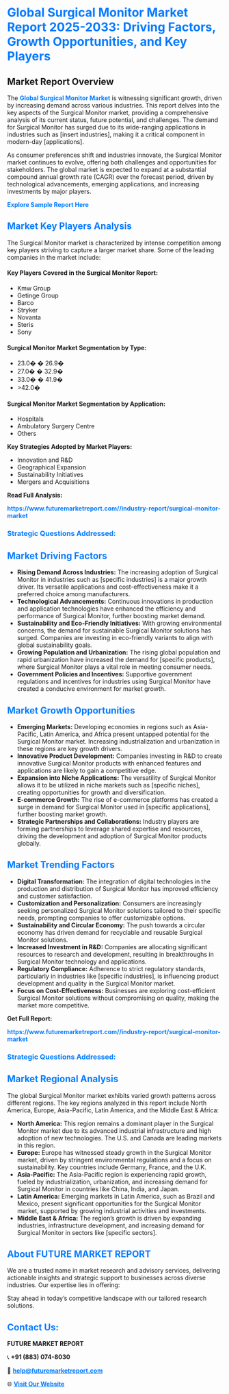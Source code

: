 <h1 style="color: #007BFF;">Global Surgical Monitor Market Report 2025-2033: Driving Factors, Growth Opportunities, and Key Players</h1>

<section id="overview">
<h2>Market Report Overview</h2>
<p>The <a href="https://www.futuremarketreport.com//industry-report/surgical-monitor-market" style="color: #007BFF; text-decoration: none;"><strong>Global Surgical Monitor Market</strong></a> is witnessing significant growth, driven by increasing demand across various industries. This report delves into the key aspects of the Surgical Monitor market, providing a comprehensive analysis of its current status, future potential, and challenges. The demand for Surgical Monitor has surged due to its wide-ranging applications in industries such as [insert industries], making it a critical component in modern-day [applications].</p>
<p>As consumer preferences shift and industries innovate, the Surgical Monitor market continues to evolve, offering both challenges and opportunities for stakeholders. The global market is expected to expand at a substantial compound annual growth rate (CAGR) over the forecast period, driven by technological advancements, emerging applications, and increasing investments by major players.</p>
</section>

<section id="overview">
<p><a href="https://www.futuremarketreport.com//request-sample/reportId=64563" style="color: #007BFF; text-decoration: none;"><strong>Explore Sample Report Here</strong></a></p>
</section>

<section id="key-players">
<h2 style="color: #007BFF;">Market Key Players Analysis</h2>
<p>The Surgical Monitor market is characterized by intense competition among key players striving to capture a larger market share. Some of the leading companies in the market include:</p>
<h4>Key Players Covered in the Surgical Monitor Report:</h4>
<ul><li>Kmw Group</li><li>Getinge Group</li><li>Barco</li><li>Stryker</li><li>Novanta</li><li>Steris</li><li>Sony</li></ul>
<h4>Surgical Monitor Market Segmentation by Type:</h4>
<ul><li>23.0� � 26.9�</li><li>27.0� � 32.9�</li><li>33.0� � 41.9�</li><li>&gt;42.0�</li></ul>

<h4>Surgical Monitor Market Segmentation by Application:</h4>
<ul><li>Hospitals</li><li>Ambulatory Surgery Centre</li><li>Others</li></ul>
<p><strong>Key Strategies Adopted by Market Players:</strong></p>
<ul>
<li>Innovation and R&D</li>
<li>Geographical Expansion</li>
<li>Sustainability Initiatives</li>
<li>Mergers and Acquisitions</li>
</ul>
</section>

<section>
<p><strong>Read Full Analysis: </strong></p><a href="https://www.futuremarketreport.com//industry-report/surgical-monitor-market" style="color: #007BFF; text-decoration: none;"><strong>https://www.futuremarketreport.com//industry-report/surgical-monitor-market</strong></a>
<h3 style="color: #007BFF;">Strategic Questions Addressed:</h3>
</section>

<section id="driving-factors">
<h2 style="color: #007BFF;">Market Driving Factors</h2>
<ul>
<li><strong>Rising Demand Across Industries:</strong> The increasing adoption of Surgical Monitor in industries such as [specific industries] is a major growth driver. Its versatile applications and cost-effectiveness make it a preferred choice among manufacturers.</li>
<li><strong>Technological Advancements:</strong> Continuous innovations in production and application technologies have enhanced the efficiency and performance of Surgical Monitor, further boosting market demand.</li>
<li><strong>Sustainability and Eco-Friendly Initiatives:</strong> With growing environmental concerns, the demand for sustainable Surgical Monitor solutions has surged. Companies are investing in eco-friendly variants to align with global sustainability goals.</li>
<li><strong>Growing Population and Urbanization:</strong> The rising global population and rapid urbanization have increased the demand for [specific products], where Surgical Monitor plays a vital role in meeting consumer needs.</li>
<li><strong>Government Policies and Incentives:</strong> Supportive government regulations and incentives for industries using Surgical Monitor have created a conducive environment for market growth.</li>
</ul>
</section>

<section id="growth-opportunities">
<h2 style="color: #007BFF;">Market Growth Opportunities</h2>
<ul>
<li><strong>Emerging Markets:</strong> Developing economies in regions such as Asia-Pacific, Latin America, and Africa present untapped potential for the Surgical Monitor market. Increasing industrialization and urbanization in these regions are key growth drivers.</li>
<li><strong>Innovative Product Development:</strong> Companies investing in R&D to create innovative Surgical Monitor products with enhanced features and applications are likely to gain a competitive edge.</li>
<li><strong>Expansion into Niche Applications:</strong> The versatility of Surgical Monitor allows it to be utilized in niche markets such as [specific niches], creating opportunities for growth and diversification.</li>
<li><strong>E-commerce Growth:</strong> The rise of e-commerce platforms has created a surge in demand for Surgical Monitor used in [specific applications], further boosting market growth.</li>
<li><strong>Strategic Partnerships and Collaborations:</strong> Industry players are forming partnerships to leverage shared expertise and resources, driving the development and adoption of Surgical Monitor products globally.</li>
</ul>
</section>

<section id="trending-factors">
<h2 style="color: #007BFF;">Market Trending Factors</h2>
<ul>
<li><strong>Digital Transformation:</strong> The integration of digital technologies in the production and distribution of Surgical Monitor has improved efficiency and customer satisfaction.</li>
<li><strong>Customization and Personalization:</strong> Consumers are increasingly seeking personalized Surgical Monitor solutions tailored to their specific needs, prompting companies to offer customizable options.</li>
<li><strong>Sustainability and Circular Economy:</strong> The push towards a circular economy has driven demand for recyclable and reusable Surgical Monitor solutions.</li>
<li><strong>Increased Investment in R&D:</strong> Companies are allocating significant resources to research and development, resulting in breakthroughs in Surgical Monitor technology and applications.</li>
<li><strong>Regulatory Compliance:</strong> Adherence to strict regulatory standards, particularly in industries like [specific industries], is influencing product development and quality in the Surgical Monitor market.</li>
<li><strong>Focus on Cost-Effectiveness:</strong> Businesses are exploring cost-efficient Surgical Monitor solutions without compromising on quality, making the market more competitive.</li>
</ul>
</section>

<section>
<p><strong>Get Full Report: </strong></p><a href="https://www.futuremarketreport.com//industry-report/surgical-monitor-market" style="color: #007BFF; text-decoration: none;"><strong>https://www.futuremarketreport.com//industry-report/surgical-monitor-market</strong></a>
<h3 style="color: #007BFF;">Strategic Questions Addressed:</h3>
</section>


<section id="regional-analysis">
<h2 style="color: #007BFF;">Market Regional Analysis</h2>
<p>The global Surgical Monitor market exhibits varied growth patterns across different regions. The key regions analyzed in this report include North America, Europe, Asia-Pacific, Latin America, and the Middle East & Africa:</p>
<ul>
<li><strong>North America:</strong> This region remains a dominant player in the Surgical Monitor market due to its advanced industrial infrastructure and high adoption of new technologies. The U.S. and Canada are leading markets in this region.</li>
<li><strong>Europe:</strong> Europe has witnessed steady growth in the Surgical Monitor market, driven by stringent environmental regulations and a focus on sustainability. Key countries include Germany, France, and the U.K.</li>
<li><strong>Asia-Pacific:</strong> The Asia-Pacific region is experiencing rapid growth, fueled by industrialization, urbanization, and increasing demand for Surgical Monitor in countries like China, India, and Japan.</li>
<li><strong>Latin America:</strong> Emerging markets in Latin America, such as Brazil and Mexico, present significant opportunities for the Surgical Monitor market, supported by growing industrial activities and investments.</li>
<li><strong>Middle East & Africa:</strong> The region’s growth is driven by expanding industries, infrastructure development, and increasing demand for Surgical Monitor in sectors like [specific sectors].</li>
</ul>
</section>

<footer>
<h2 style="color: #007BFF;">About FUTURE MARKET REPORT</h2>
<p>We are a trusted name in market research and advisory services, delivering actionable insights and strategic support to businesses across diverse industries. Our expertise lies in offering:</p>

<p>Stay ahead in today’s competitive landscape with our tailored research solutions.</p>

<h2 style="color: #007BFF;">Contact Us:</h2>
<p><strong>FUTURE MARKET REPORT</strong></p>
<p>📞 <strong>+91 (883) 074-8030</strong></p>
<p>📧 <strong><a href="mailto:help@futuremarketreport.com" style="color: #007BFF;">help@futuremarketreport.com</a></strong></p>
<p>🌐 <strong><a href="https://www.futuremarketreport.com/" style="color: #007BFF;">Visit Our Website</a></strong></p>
</footer>